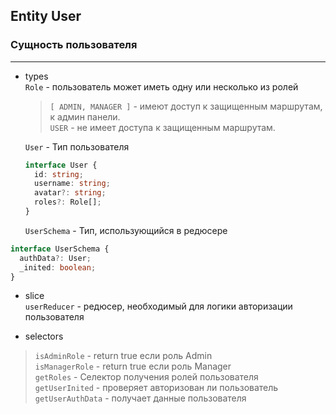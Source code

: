 ## Entity User

### Сущность пользователя

---

- types  
  `Role` - пользователь может иметь одну или несколько из ролей

  > `[ ADMIN, MANAGER ]` - имеют доступ к защищенным маршрутам, к админ панели.  
  > `USER` - не имеет доступа к защищенным маршрутам.

  `User` - Тип пользователя

  ```typescript
  interface User {
    id: string;
    username: string;
    avatar?: string;
    roles?: Role[];
  }
  ```

  `UserSchema` - Тип, использующийся в редюсере

```typescript
interface UserSchema {
  authData?: User;
  _inited: boolean;
}
```

- slice  
  `userReducer` - редюсер, необходимый для логики авторизации пользователя

- selectors

> `isAdminRole` - return true если роль Admin  
> `isManagerRole` - return true если роль Manager  
> `getRoles` - Селектор получения ролей пользователя  
> `getUserInited` - проверяет авторизован ли пользователь
> `getUserAuthData` - получает данные пользователя
